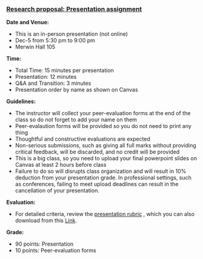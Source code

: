 ### [Research proposal: Presentation assignment](https://aselshall.github.io/rm/hw/presentation-hw)


**Date and Venue:** 
- This is an in-person presentation (not online)
- Dec-5 from 5:30 pm to 9:00 pm 
- Merwin Hall 105

**Time:**  
- Total Time: 15 minutes per presentation
- Presentation: 12 minutes
- Q&A and Transition: 3 minutes
- Presentation order by name as shown on Canvas

**Guidelines:**
- The instructor will collect your peer-evaluation forms at the end of the class so do not forget to add your name on them
- Peer-evalaution forms will be provided so you do not need to print any thing
- Thoughtful and constructive evaluations are expected
- Non-serious submissions, such as giving all full marks without providing critical feedback, will be discarded, and no credit will be provided
- This is a big class, so you need to upload your final powerpoint slides on Canvas at least 2 hours before class
- Failure to do so will disrupts class organization and will result in 10% deduction from your presentation grade. In professional settings, such as conferences, failing to meet upload deadlines can result in the cancellation of your presentation.

**Evaluation:**
- For detailed criteria, review the [presentation rubric](https://aselshall.github.io/rm/hw/presentation-rubric) , which you can also download from this [Link](https://aselshall.github.io/rm/hw/Presentation%20rubric.docx).

**Grade:**
- 90 points: Presentation
- 10 points: Peer-evaluation forms 
